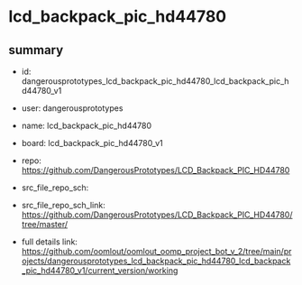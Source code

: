 # lcd_backpack_pic_hd44780
 
## summary 
* id: dangerousprototypes_lcd_backpack_pic_hd44780_lcd_backpack_pic_hd44780_v1
* user: dangerousprototypes
* name: lcd_backpack_pic_hd44780
* board: lcd_backpack_pic_hd44780_v1
* repo: https://github.com/DangerousPrototypes/LCD_Backpack_PIC_HD44780



* src_file_repo_sch: 
* src_file_repo_sch_link: https://github.com/DangerousPrototypes/LCD_Backpack_PIC_HD44780/tree/master/
* full details link: https://github.com/oomlout/oomlout_oomp_project_bot_v_2/tree/main/projects/dangerousprototypes_lcd_backpack_pic_hd44780_lcd_backpack_pic_hd44780_v1/current_version/working  






